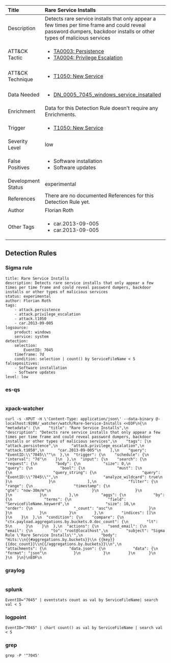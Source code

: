 | Title                | Rare Service Installs                                                                                                                                                 |
|:---------------------|:------------------------------------------------------------------------------------------------------------------------------------------------------------|
| Description          | Detects rare service installs that only appear a few times per time frame and could reveal password dumpers, backdoor installs or other types of malicious services                                                                                                                                           |
| ATT&amp;CK Tactic    |  <ul><li>[TA0003: Persistence](https://attack.mitre.org/tactics/TA0003)</li><li>[TA0004: Privilege Escalation](https://attack.mitre.org/tactics/TA0004)</li></ul>  |
| ATT&amp;CK Technique | <ul><li>[T1050: New Service](https://attack.mitre.org/techniques/T1050)</li></ul>  |
| Data Needed          | <ul><li>[DN_0005_7045_windows_service_insatalled](../Data_Needed/DN_0005_7045_windows_service_insatalled.md)</li></ul>  |
| Enrichment           |  Data for this Detection Rule doesn't require any Enrichments.  |
| Trigger              | <ul><li>[T1050: New Service](../Triggers/T1050.md)</li></ul>  |
| Severity Level       | low |
| False Positives      | <ul><li>Software installation</li><li>Software updates</li></ul>  |
| Development Status   | experimental |
| References           |  There are no documented References for this Detection Rule yet.  |
| Author               | Florian Roth |
| Other Tags           | <ul><li>car.2013-09-005</li><li>car.2013-09-005</li></ul> | 

## Detection Rules

### Sigma rule

```
title: Rare Service Installs
description: Detects rare service installs that only appear a few times per time frame and could reveal password dumpers, backdoor installs or other types of malicious services 
status: experimental
author: Florian Roth
tags:
    - attack.persistence
    - attack.privilege_escalation
    - attack.t1050
    - car.2013-09-005
logsource:
    product: windows
    service: system
detection:
    selection:
        EventID: 7045
    timeframe: 7d
    condition: selection | count() by ServiceFileName < 5 
falsepositives: 
    - Software installation
    - Software updates
level: low
```





### es-qs
    
```

```


### xpack-watcher
    
```
curl -s -XPUT -H \'Content-Type: application/json\' --data-binary @- localhost:9200/_watcher/watch/Rare-Service-Installs <<EOF\n{\n  "metadata": {\n    "title": "Rare Service Installs",\n    "description": "Detects rare service installs that only appear a few times per time frame and could reveal password dumpers, backdoor installs or other types of malicious services",\n    "tags": [\n      "attack.persistence",\n      "attack.privilege_escalation",\n      "attack.t1050",\n      "car.2013-09-005"\n    ],\n    "query": "EventID:\\"7045\\""\n  },\n  "trigger": {\n    "schedule": {\n      "interval": "7d"\n    }\n  },\n  "input": {\n    "search": {\n      "request": {\n        "body": {\n          "size": 0,\n          "query": {\n            "bool": {\n              "must": [\n                {\n                  "query_string": {\n                    "query": "EventID:\\"7045\\"",\n                    "analyze_wildcard": true\n                  }\n                }\n              ],\n              "filter": {\n                "range": {\n                  "timestamp": {\n                    "gte": "now-30m/m"\n                  }\n                }\n              }\n            }\n          },\n          "aggs": {\n            "by": {\n              "terms": {\n                "field": "ServiceFileName.keyword",\n                "size": 10,\n                "order": {\n                  "_count": "asc"\n                }\n              }\n            }\n          }\n        },\n        "indices": []\n      }\n    }\n  },\n  "condition": {\n    "compare": {\n      "ctx.payload.aggregations.by.buckets.0.doc_count": {\n        "lt": 5\n      }\n    }\n  },\n  "actions": {\n    "send_email": {\n      "email": {\n        "to": "root@localhost",\n        "subject": "Sigma Rule \'Rare Service Installs\'",\n        "body": "Hits:\\n{{#aggregations.by.buckets}}\\n {{key}} {{doc_count}}\\n{{/aggregations.by.buckets}}\\n",\n        "attachments": {\n          "data.json": {\n            "data": {\n              "format": "json"\n            }\n          }\n        }\n      }\n    }\n  }\n}\nEOF\n
```


### graylog
    
```

```


### splunk
    
```
EventID="7045" | eventstats count as val by ServiceFileName| search val < 5
```


### logpoint
    
```
EventID="7045" | chart count() as val by ServiceFileName | search val < 5
```


### grep
    
```
grep -P '^7045'
```



